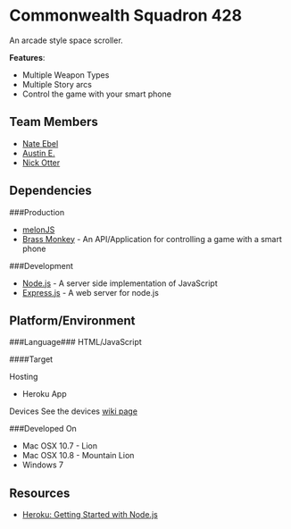Commonwealth Squadron 428
============

An arcade style space scroller.

<b>Features</b>:
- Multiple Weapon Types
- Multiple Story arcs
- Control the game with your smart phone

Team Members
------------
- [Nate Ebel](https://github.com/n8ebel)
- [Austin E.](https://github.com/AwesomeAustin)
- [Nick Otter](http://github.com/otternq)

Dependencies
----------

###Production
- [melonJS](http://www.melonjs.org/)
- [Brass Monkey](http://playbrassmonkey.com/) - An API/Application for controlling a game with a smart phone

###Development
- [Node.js](http://nodejs.org) - A server side implementation of JavaScript
- [Express.js](http://expressjs.com/) - A web server for node.js

Platform/Environment
---------

###Language###
HTML/JavaScript

####Target

Hosting
- Heroku App

Devices
See the devices [wiki page](https://github.com/otternq/CS428Project/wiki/Devices)

###Developed On
- Mac OSX 10.7 - Lion
- Mac OSX 10.8 - Mountain Lion
- Windows 7

Resources
---------
- [Heroku: Getting Started with Node.js](https://devcenter.heroku.com/articles/nodejs#write-your-app)
